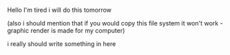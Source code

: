 Hello I'm tired i will do this tomorrow

(also i should mention that if you would copy this file system it won't work - graphic render is made for my computer)


i really should write something in here
